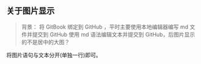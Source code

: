 ## 关于图片显示
> 背景： 将 GitBook 绑定到 GitHub ，平时主要使用本地编辑器编写 md 文件并提交到 GitHub
使用 md 语法编辑文本并提交到 GitHub，后图片显示的不是居中的大图？

将图片语句与文本分开(单独一行)即可。